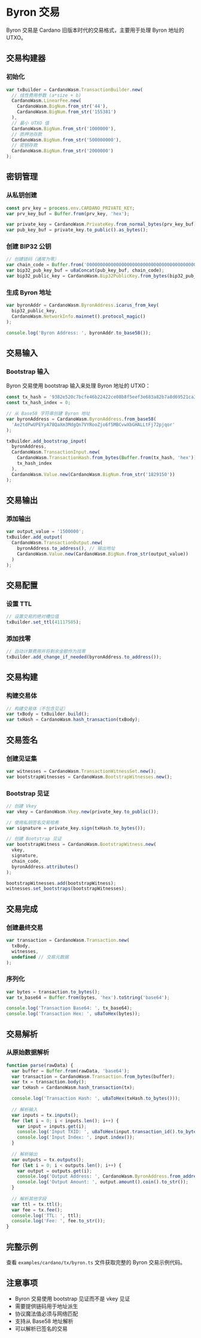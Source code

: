 # Byron 交易

Byron 交易是 Cardano 旧版本时代的交易格式，主要用于处理 Byron 地址的 UTXO。

## 交易构建器

### 初始化

```typescript
var txBuilder = CardanoWasm.TransactionBuilder.new(
  // 线性费用参数 (a*size + b)
  CardanoWasm.LinearFee.new(
    CardanoWasm.BigNum.from_str('44'), 
    CardanoWasm.BigNum.from_str('155381')
  ),
  // 最小 UTXO 值
  CardanoWasm.BigNum.from_str('1000000'),
  // 质押池存款
  CardanoWasm.BigNum.from_str('500000000'),
  // 密钥存款
  CardanoWasm.BigNum.from_str('2000000')
);
```

## 密钥管理

### 从私钥创建

```typescript
const prv_key = process.env.CARDANO_PRIVATE_KEY;
var prv_key_buf = Buffer.from(prv_key, 'hex');

var private_key = CardanoWasm.PrivateKey.from_normal_bytes(prv_key_buf);
var pub_key_buf = private_key.to_public().as_bytes();
```

### 创建 BIP32 公钥

```typescript
// 创建链码（通常为零）
var chain_code = Buffer.from('0000000000000000000000000000000000000000000000000000000000000000', 'hex');
var bip32_pub_key_buf = u8aConcat(pub_key_buf, chain_code);
var bip32_public_key = CardanoWasm.Bip32PublicKey.from_bytes(bip32_pub_key_buf);
```

### 生成 Byron 地址

```typescript
var byronAddr = CardanoWasm.ByronAddress.icarus_from_key(
  bip32_public_key,
  CardanoWasm.NetworkInfo.mainnet().protocol_magic()
);

console.log('Byron Address: ', byronAddr.to_base58());
```

## 交易输入

### Bootstrap 输入

Byron 交易使用 bootstrap 输入来处理 Byron 地址的 UTXO：

```typescript
const tx_hash = '9382e520c7bcfe46b22422ce08b8f5eef3e683a82b7a8d69521ca318f15e5518';
const tx_hash_index = 0;

// 从 Base58 字符串创建 Byron 地址
var byronAddress = CardanoWasm.ByronAddress.from_base58(
  'Ae2tdPwUPEYyA78QaXm3MdgQn7VYRooZjo6f5MBCvwXbGHALLtFj72pjqor'
);

txBuilder.add_bootstrap_input(
  byronAddress,
  CardanoWasm.TransactionInput.new(
    CardanoWasm.TransactionHash.from_bytes(Buffer.from(tx_hash, 'hex')),
    tx_hash_index
  ),
  CardanoWasm.Value.new(CardanoWasm.BigNum.from_str('1829150'))
);
```

## 交易输出

### 添加输出

```typescript
var output_value = '1500000';
txBuilder.add_output(
  CardanoWasm.TransactionOutput.new(
    byronAddress.to_address(), // 输出地址
    CardanoWasm.Value.new(CardanoWasm.BigNum.from_str(output_value))
  )
);
```

## 交易配置

### 设置 TTL

```typescript
// 设置交易的绝对槽位值
txBuilder.set_ttl(41117585);
```

### 添加找零

```typescript
// 自动计算费用并将剩余金额作为找零
txBuilder.add_change_if_needed(byronAddress.to_address());
```

## 交易构建

### 构建交易体

```typescript
// 构建交易体（不包含见证）
var txBody = txBuilder.build();
var txHash = CardanoWasm.hash_transaction(txBody);
```

## 交易签名

### 创建见证集

```typescript
var witnesses = CardanoWasm.TransactionWitnessSet.new();
var bootstrapWitnesses = CardanoWasm.BootstrapWitnesses.new();
```

### Bootstrap 见证

```typescript
// 创建 Vkey
var vkey = CardanoWasm.Vkey.new(private_key.to_public());

// 使用私钥签名交易哈希
var signature = private_key.sign(txHash.to_bytes());

// 创建 Bootstrap 见证
var bootstrapWitness = CardanoWasm.BootstrapWitness.new(
  vkey,
  signature,
  chain_code,
  byronAddress.attributes()
);

bootstrapWitnesses.add(bootstrapWitness);
witnesses.set_bootstraps(bootstrapWitnesses);
```

## 交易完成

### 创建最终交易

```typescript
var transaction = CardanoWasm.Transaction.new(
  txBody,
  witnesses,
  undefined // 交易元数据
);
```

### 序列化

```typescript
var bytes = transaction.to_bytes();
var tx_base64 = Buffer.from(bytes, 'hex').toString('base64');

console.log('Transaction Base64: ', tx_base64);
console.log('Transaction Hex: ', u8aToHex(bytes));
```

## 交易解析

### 从原始数据解析

```typescript
function parse(rawData) {
  var buffer = Buffer.from(rawData, 'base64');
  var transaction = CardanoWasm.Transaction.from_bytes(buffer);
  var tx = transaction.body();
  var txHash = CardanoWasm.hash_transaction(tx);

  console.log('Transaction Hash: ', u8aToHex(txHash.to_bytes()));
  
  // 解析输入
  var inputs = tx.inputs();
  for (let i = 0; i < inputs.len(); i++) {
    var input = inputs.get(i);
    console.log('Input TXID: ', u8aToHex(input.transaction_id().to_bytes()));
    console.log('Input Index: ', input.index());
  }
  
  // 解析输出
  var outputs = tx.outputs();
  for (let i = 0; i < outputs.len(); i++) {
    var output = outputs.get(i);
    console.log('Output Address: ', CardanoWasm.ByronAddress.from_address(output.address()).to_base58());
    console.log('Output Amount: ', output.amount().coin().to_str());
  }
  
  // 解析其他字段
  var ttl = tx.ttl();
  var fee = tx.fee();
  console.log('TTL: ', ttl);
  console.log('Fee: ', fee.to_str());
}
```

## 完整示例

查看 `examples/cardano/tx/byron.ts` 文件获取完整的 Byron 交易示例代码。

## 注意事项

- Byron 交易使用 bootstrap 见证而不是 vkey 见证
- 需要提供链码用于地址派生
- 协议魔法值必须与网络匹配
- 支持从 Base58 地址解析
- 可以解析已签名的交易

